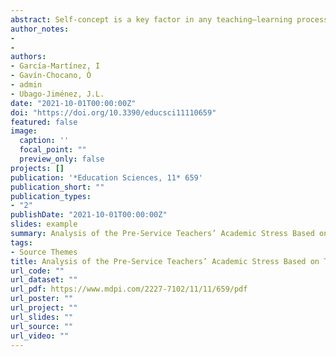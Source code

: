 ```yaml
---
abstract: Self-concept is a key factor in any teaching–learning process in pre-service teachers. However, it could be negatively affected by academic stress, which is constituted by stressors, stress symptoms, and coping strategies. The aim of the study was to determine the relationship between academic stress and self-concept in this population. This was a descriptive, correlational, and cross-sectional study. The sample consisted of 1020 university students in education degrees. In relation to sex, it was found that 75.78% were women and 24.21% were men. The following instruments were used: Self-concept Form 5 (AF-5), the Big Five Inventory-44 (BFI-44), and the SISCO Inventory of Academic Stress. The results indicated that academic stress increases and self-concept decreases as studies progress; likewise, most of the students perceived high levels of stress. It was concluded that academic stress is inversely related to self-concept in pre-service teachers, a fact that should be taken into account in their initial training. Social-emotional factors and neuroticism have a decisive influence on the future teachers’ academic stress.
author_notes:
- 
- 
authors:
- García-Martínez, I
- Gavín-Chocano, Ó
- admin
- Ubago-Jiménez, J.L. 
date: "2021-10-01T00:00:00Z"
doi: "https://doi.org/10.3390/educsci11110659"
featured: false
image:
  caption: '' 
  focal_point: ""
  preview_only: false
projects: []
publication: '*Education Sciences, 11* 659'
publication_short: ""
publication_types:
- "2"
publishDate: "2021-10-01T00:00:00Z"
slides: example
summary: Analysis of the Pre-Service Teachers’ Academic Stress Based on Their Self-Concept and Personality
tags:
- Source Themes
title: Analysis of the Pre-Service Teachers’ Academic Stress Based on Their Self-Concept and Personality
url_code: ""
url_dataset: ""
url_pdf: https://www.mdpi.com/2227-7102/11/11/659/pdf
url_poster: ""
url_project: ""
url_slides: ""
url_source: ""
url_video: ""
---
```

